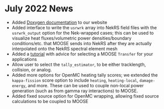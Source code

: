 # July 2022 News

- Added [Doxygen documentation](https://cardinal.cels.anl.gov/doxygen/html/classes.html)
  to our website
- Added interface to write the `usrwrk` array into NekRS field files with the
  `usrwrk_output` option for the Nek-wrapped cases; this can be used to
  visualize heat fluxes/volumetric power densities/boundary conditions/etc. that MOOSE
  sends into NekRS after they are actually interpolated onto the NekRS spectral element mesh
- Added a [tutorial](https://cardinal.cels.anl.gov/tutorials/transfers.html)
   with advice for selecting a MOOSE `Transfer` for your applications
- Allow user to select the `tally_estimator`, to be either tracklength, collision, or analog.
- Added more options for OpenMC heating tally scores; we extended the `kappa-fission` score option
  to include `heating`, `heating-local`, `damage-energy`, and more. These can be used to couple
  non-local power generation (such as from gamma ray interactions) to MOOSE.
- Added fixed source option for OpenMC wrapping, allowing fixed source calculations to be coupled
  to MOOSE
